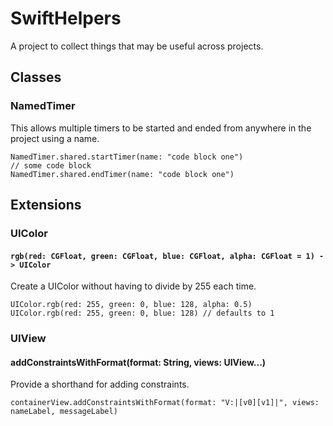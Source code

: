# SwiftHelpers
A project to collect things that may be useful across projects. 

## Classes
### NamedTimer
This allows multiple timers to be started and ended from anywhere in the project using a name.

```
NamedTimer.shared.startTimer(name: "code block one")
// some code block
NamedTimer.shared.endTimer(name: "code block one")
```

## Extensions
### UIColor
#### `rgb(red: CGFloat, green: CGFloat, blue: CGFloat, alpha: CGFloat = 1) -> UIColor`

Create a UIColor without having to divide by 255 each time.

```
UIColor.rgb(red: 255, green: 0, blue: 128, alpha: 0.5)
UIColor.rgb(red: 255, green: 0, blue: 128) // defaults to 1
```

### UIView
#### addConstraintsWithFormat(format: String, views: UIView...)

Provide a shorthand for adding constraints.

```
containerView.addConstraintsWithFormat(format: "V:|[v0][v1]|", views: nameLabel, messageLabel)
```